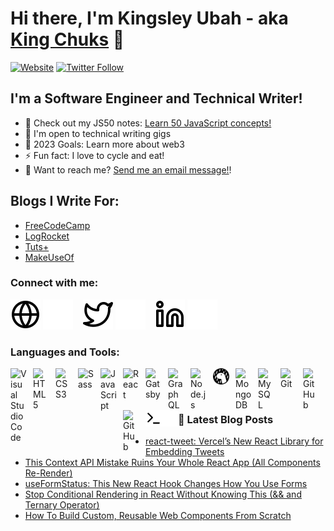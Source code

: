 # Hi there, I'm Kingsley Ubah - aka [King Chuks](https://twitter.com/kingchuuks) 👋 

[![Website](https://img.shields.io/website?label=letsusetech.com&style=for-the-badge&url=https%3A%2F%2Fletsusetech.com)](https://letsusetech.com)
[![Twitter Follow](https://img.shields.io/twitter/follow/kingchuuks?color=1DA1F2&logo=twitter&style=for-the-badge)](https://twitter.com/intent/follow?original_referer=https%3A%2F%2Fgithub.com%2FcodeSTACKr&screen_name=kingchuuks)


## I'm a Software Engineer and Technical Writer!

- 🔭 Check out my JS50 notes: [Learn 50 JavaScript concepts!](https://gum.co/js-50)
- 👯 I'm open to technical writing gigs
- 🥅 2023 Goals: Learn more about web3
- ⚡ Fun fact: I love to cycle and eat!
- 📨 Want to reach me? [Send me an email message!](mailto:ubahthebuilder@gmail.com)!

## Blogs I Write For:
- [FreeCodeCamp](https://www.freecodecamp.org/news/author/ubahthebuilder/)
- [LogRocket](https://blog.logrocket.com/author/kingsleyubah/)
- [Tuts+](https://tutsplus.com/authors/kingsley-ubah)
- [MakeUseOf](https://www.makeuseof.com/author/kingsley-ubah/)

### Connect with me:

[![website](./img/globe-light.svg)](https://letsusetech.com#gh-light-mode-only)
[![website](./img/globe-dark.svg)](https://letsusetech.com#gh-dark-mode-only)
&nbsp;&nbsp;
[![website](./img/twitter-light.svg)](https://twitter.com/kingchuuks#gh-light-mode-only)
[![website](./img/twitter-dark.svg)](https://twitter.com/kingchuuks#gh-dark-mode-only)
&nbsp;&nbsp;
[![website](./img/linkedin-light.svg)](https://linkedin.com/in/kingchuks#gh-light-mode-only)
[![website](./img/linkedin-dark.svg)](https://linkedin.com/in/kingchuks#gh-dark-mode-only)


### Languages and Tools:

<img align="left" alt="Visual Studio Code" width="26px" src="https://cdn.jsdelivr.net/gh/devicons/devicon/icons/vscode/vscode-original.svg" style="padding-right:10px;" />
<img align="left" alt="HTML5" width="26px" src="https://cdn.jsdelivr.net/gh/devicons/devicon/icons/html5/html5-original.svg" style="padding-right:10px;" />
<img align="left" alt="CSS3" width="26px" src="https://cdn.jsdelivr.net/gh/devicons/devicon/icons/css3/css3-original.svg" style="padding-right:10px;" />
<img align="left" alt="Sass" width="26px" src="https://cdn.jsdelivr.net/gh/devicons/devicon/icons/sass/sass-original.svg" style="padding-right:10px;" />
<img align="left" alt="JavaScript" width="26px" src="https://cdn.jsdelivr.net/gh/devicons/devicon/icons/javascript/javascript-original.svg" style="padding-right:10px;" />
<img align="left" alt="React" width="26px" src="https://cdn.jsdelivr.net/gh/devicons/devicon/icons/react/react-original.svg" style="padding-right:10px;" />
<img align="left" alt="Gatsby" width="26px" src="https://cdn.jsdelivr.net/gh/devicons/devicon/icons/gatsby/gatsby-original.svg" style="padding-right:10px;" />
<img align="left" alt="GraphQL" width="26px" src="https://cdn.jsdelivr.net/gh/devicons/devicon/icons/graphql/graphql-plain.svg" style="padding-right:10px;" />
<img align="left" alt="Node.js" width="26px" src="https://cdn.jsdelivr.net/gh/devicons/devicon/icons/nodejs/nodejs-original.svg" style="padding-right:10px;" />
<img align="left" alt="Deno" width="26px" src="./img/deno-light.svg" style="padding-right:10px;" />
<img align="left" alt="MongoDB" width="26px" src="https://cdn.jsdelivr.net/gh/devicons/devicon/icons/mongodb/mongodb-original.svg" style="padding-right:10px;" />
<img align="left" alt="MySQL" width="26px" src="https://cdn.jsdelivr.net/gh/devicons/devicon/icons/mysql/mysql-original.svg" style="padding-right:10px;" />
<img align="left" alt="Git" width="26px" src="https://cdn.jsdelivr.net/gh/devicons/devicon/icons/git/git-original.svg" style="padding-right:10px;" />
<img align="left" alt="GitHub" width="26px" src="https://user-images.githubusercontent.com/3369400/139447912-e0f43f33-6d9f-45f8-be46-2df5bbc91289.png" style="padding-right:10px;" />
<img align="left" alt="GitHub" width="26px" src="https://user-images.githubusercontent.com/3369400/139448065-39a229ba-4b06-434b-bc67-616e2ed80c8f.png" style="padding-right:10px;" />
<img align="left" alt="Terminal" width="26px" src="./img/terminal-light.svg" />
<img align="left" alt="Terminal" width="26px" src="./img/terminal-dark.svg" />

<br />
<br />

---

### 📕 Latest Blog Posts

<!-- BLOG-POST-LIST:START -->
- [react-tweet: Vercel’s New React Library for Embedding Tweets](https://dev.to/ubahthebuilder/react-tweet-vercels-new-react-library-for-embedding-tweets-4dof)
- [This Context API Mistake Ruins Your Whole React App &lpar;All Components Re-Render&rpar;](https://dev.to/ubahthebuilder/this-context-api-mistake-ruins-your-whole-react-app-all-components-re-render-2k63)
- [useFormStatus: This New React Hook Changes How You Use Forms](https://dev.to/ubahthebuilder/this-new-react-hook-changes-how-you-use-forms-2ohb)
- [Stop Conditional Rendering in React Without Knowing This &lpar;&amp;&amp; and Ternary Operator&rpar;](https://dev.to/ubahthebuilder/stop-conditional-rendering-in-react-without-knowing-this-and-ternary-operator-388)
- [How To Build Custom, Reusable Web Components From Scratch](https://dev.to/ubahthebuilder/how-to-build-custom-reusable-web-components-from-scratch-fbn)
<!-- BLOG-POST-LIST:END -->

